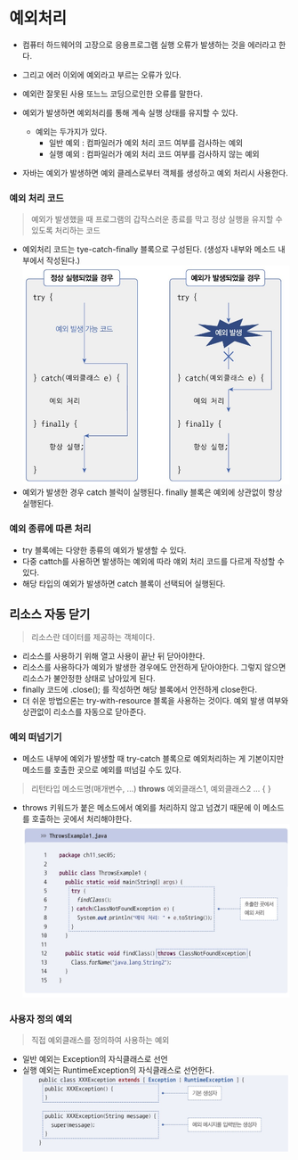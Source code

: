 
# 예외처리
* 컴퓨터 하드웨어의 고장으로 응용프로그램 실행 오류가 발생하는 것을 에러라고 한다.
* 그리고 에러 이외에 예외라고 부르는 오류가 있다.
* 예외란 잘못된 사용 또느느 코딩으로인한 오류를 말한다.
* 예외가 발생하면 예외처리를 통해 계속 실행 상태를 유지할 수 있다.
    + 예외는 두가지가 있다.
      + 일반 예외 : 컴파일러가 예외 처리 코드 여부를 검사하는 예외
      + 실행 예외 : 컴파일러가 예외 처리 코드 여부를 검사하지 않는 예외


* 자바는 예외가 발생하면 예외 클레스로부터 객체를 생성하고 예외 처리시 사용한다.

### 예외 처리 코드
> 예외가 발생했을 때 프로그램의 갑작스러운 종료를 막고 정상 실행을 유지할 수 있도록 처리하는 코드
* 예외처리 코드는 tye-catch-finally 블록으로 구성된다. (생성자 내부와 메소드 내부에서 작성된다.)
![](../img/6.jpeg)
* 예외가 발생한 경우 catch 블럭이 실행된다. finally 블록은 예외에 상관없이 항상 실행된다.

### 예외 종류에 따른 처리
* try 블록에는 다양한 종류의 예외가 발생할 수 있다.
* 다중 cattch를 사용하면 발생하는 예외에 따라 얘외 처리 코드를 다르게 작성할 수 있다.
* 해당 타입의 예외가 발생하면 catch 블록이 선택되어 실행된다.

## 리소스 자동 닫기
> 리소스란 데이터를 제공하는 객체이다.
* 리소스를 사용하기 위해 열고 사용이 끝난 뒤 닫아야한다.
* 리소스를 사용하다가 예외가 발생한 경우에도 안전하게 닫아야한다. 그렇지 않으면 리소스가 불안정한 상태로 남아있게 된다.
* finally 코드에 .close(); 를 작성하면 해당 블록에서 안전하게 close한다.
* 더 쉬운 방법으론는 try-with-resource 블록을 사용하는 것이다. 예외 발생 여부와 상관없이 리소스를 자동으로 닫아준다.

### 예외 떠넘기기
- 메소드 내부에 예외가 발생할 때 try-catch 블록으로 예외처리하는 게 기본이지만 메소드를 호출한 곳으로 예외를 떠넘길 수도 있다.
> 리턴타입 메소드명(매개변수, ...) **throws** 예외클래스1, 예외클래스2 ... { }
* throws 키워드가 붙은 메소드에서 예외를 처리하지 않고 넘겼기 때문에 이 메소드를 호출하는 곳에서 처리해야한다.
![](../img/7.jpeg)
### 사용자 정의 예외
> 직접 예외클래스를 정의하여 사용하는 예외
* 일반 예외는 Exception의 자식클래스로 선언
* 실행 예외는 RuntimeException의 자식클래스로 선언한다.
![](../img/8.jpeg)